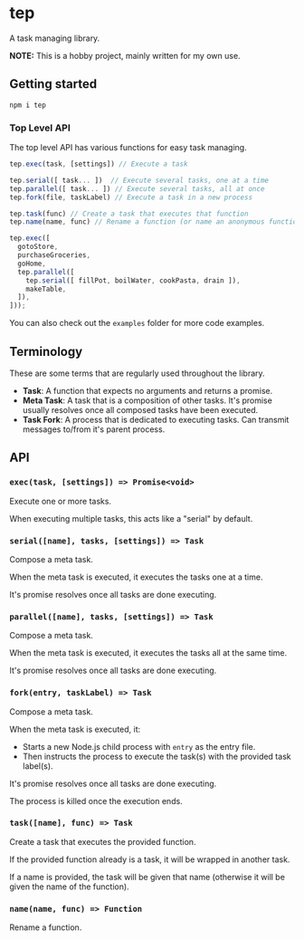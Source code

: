 # tep
A task managing library. 

**NOTE:** This is a hobby project, mainly written for my own use.

## Getting started

```
npm i tep
```

### Top Level API
The top level API has various functions for easy task managing.
```typescript
tep.exec(task, [settings]) // Execute a task

tep.serial([ task... ])  // Execute several tasks, one at a time
tep.parallel([ task... ]) // Execute several tasks, all at once
tep.fork(file, taskLabel) // Execute a task in a new process

tep.task(func) // Create a task that executes that function
tep.name(name, func) // Rename a function (or name an anonymous function)

tep.exec([
  gotoStore,
  purchaseGroceries,
  goHome,
  tep.parallel([
    tep.serial([ fillPot, boilWater, cookPasta, drain ]),
    makeTable,
  ]),
]));
```
You can also check out the ``examples`` folder for more code examples.

## Terminology
These are some terms that are regularly used throughout the library.
* __Task__:
  A function that expects no arguments and returns a promise.
* __Meta Task__:
  A task that is a composition of other tasks.
  It's promise usually resolves once all composed tasks have been executed.
* __Task Fork__:
  A process that is dedicated to executing tasks.
  Can transmit messages to/from it's parent process.

## API

### ``exec(task, [settings]) => Promise<void>``
Execute one or more tasks.

When executing multiple tasks, this acts like a "serial" by default.

### ``serial([name], tasks, [settings]) => Task``
Compose a meta task.

When the meta task is executed, it executes the tasks one at a time.

It's promise resolves once all tasks are done executing.

### ``parallel([name], tasks, [settings]) => Task``
Compose a meta task.

When the meta task is executed, it executes the tasks all at the same time.

It's promise resolves once all tasks are done executing.

### ``fork(entry, taskLabel) => Task``
Compose a meta task.

When the meta task is executed, it:
* Starts a new Node.js child process with ``entry`` as the entry file.
* Then instructs the process to execute the task(s) with the provided task label(s).

It's promise resolves once all tasks are done executing.

The process is killed once the execution ends.

### ``task([name], func) => Task``
Create a task that executes the provided function.

If the provided function already is a task, it will be wrapped in another task.

If a name is provided, the task will be given that name (otherwise it will be given the name of the function).

### ``name(name, func) => Function``
Rename a function.

